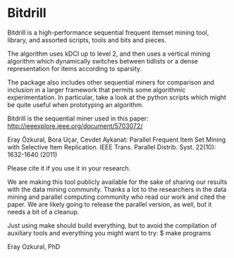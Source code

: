# Bitdrill

Bitdrill is a high-performance sequential frequent itemset mining tool, library, and assorted scripts, tools and bits and pieces.

The algorithm uses kDCI up to level 2, and then uses a vertical mining algorithm which dynamically switches between tidlists or a dense representation for items according to sparsity.

The package also includes other sequential miners for comparison and inclusion in a larger framework that permits some algorithmic experimentation. In particular, take a look at the python scripts which might be quite useful when prototyping an algorithm.

Bitdrill is the sequential miner used in this paper:
http://ieeexplore.ieee.org/document/5703072/

Eray Özkural, Bora Uçar, Cevdet Aykanat:
Parallel Frequent Item Set Mining with Selective Item Replication. IEEE Trans. Parallel Distrib. Syst. 22(10): 1632-1640 (2011)

Please cite it if you use it in your research.

We are making this tool publicly available for the sake of sharing our results with the data mining community. Thanks a lot to the researchers in the data mining and parallel computing community who read our work and cited the paper. We are likely going to release the parallel version, as well, but it needs a bit of a cleanup.

Just using make should build everything, but to avoid the compilation of auxiliary tools and everything you might want to try:
$ make programs

Eray Ozkural, PhD

